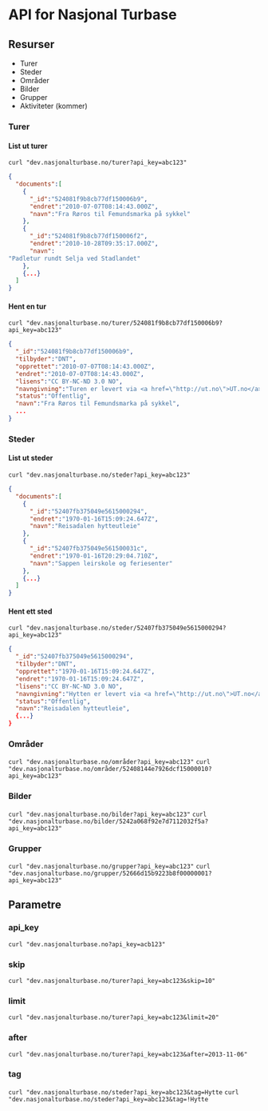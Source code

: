 API for Nasjonal Turbase
========================

## Resurser

* Turer
* Steder
* Områder
* Bilder
* Grupper
* Aktiviteter (kommer)

### Turer

#### List ut turer

`curl "dev.nasjonalturbase.no/turer?api_key=abc123"`

```json
{
  "documents":[
    {
      "_id":"524081f9b8cb77df150006b9",
      "endret":"2010-07-07T08:14:43.000Z",
      "navn":"Fra Røros til Femundsmarka på sykkel"
    },
    {
      "_id":"524081f9b8cb77df150006f2",
      "endret":"2010-10-28T09:35:17.000Z",
      "navn":
"Padletur rundt Selja ved Stadlandet"
    },
    {...}
  ]
}
```

#### Hent en tur

`curl "dev.nasjonalturbase.no/turer/524081f9b8cb77df150006b9?api_key=abc123"`

```json
{
  "_id":"524081f9b8cb77df150006b9",
  "tilbyder":"DNT",
  "opprettet":"2010-07-07T08:14:43.000Z",
  "endret":"2010-07-07T08:14:43.000Z",
  "lisens":"CC BY-NC-ND 3.0 NO",
  "navngivning":"Turen er levert via <a href=\"http://ut.no\">UT.no</a> og lisensiert under <a href=\"http://creativecommons.org/licenses/by-nc-nd/3.0/no\">CC BY-NC-ND 3.0</a>",
  "status":"Offentlig",
  "navn":"Fra Røros til Femundsmarka på sykkel",
  ...
}
```

### Steder

#### List ut steder

`curl "dev.nasjonalturbase.no/steder?api_key=abc123"`

```json
{
  "documents":[
    {
      "_id":"52407fb375049e5615000294",
      "endret":"1970-01-16T15:09:24.647Z",
      "navn":"Reisadalen hytteutleie"
    },
    {
      "_id":"52407fb375049e561500031c",
      "endret":"1970-01-16T20:29:04.710Z",
      "navn":"Sappen leirskole og feriesenter"
    },
    {...}
  ]
}
```

#### Hent ett sted

`curl "dev.nasjonalturbase.no/steder/52407fb375049e5615000294?api_key=abc123"`

```json
{
  "_id":"52407fb375049e5615000294",
  "tilbyder":"DNT",
  "opprettet":"1970-01-16T15:09:24.647Z",
  "endret":"1970-01-16T15:09:24.647Z",
  "lisens":"CC BY-NC-ND 3.0 NO",
  "navngivning":"Hytten er levert via <a href=\"http://ut.no\">UT.no</a> og lisensiert under <a href=\"http://creativecommons.org/licenses/by-nc-nd/3.0/no\">CC BY-NC-ND 3.0</a>",
  "status":"Offentlig",
  "navn":"Reisadalen hytteutleie",
  {...}
}
```

### Områder

`curl "dev.nasjonalturbase.no/områder?api_key=abc123"`
`curl "dev.nasjonalturbase.no/områder/52408144e7926dcf15000010?api_key=abc123"`

### Bilder

`curl "dev.nasjonalturbase.no/bilder?api_key=abc123"`
`curl "dev.nasjonalturbase.no/bilder/5242a068f92e7d7112032f5a?api_key=abc123"`

### Grupper

`curl "dev.nasjonalturbase.no/grupper?api_key=abc123"`
`curl "dev.nasjonalturbase.no/grupper/52666d15b9223b8f00000001?api_key=abc123"`

## Parametre

### api_key

`curl "dev.nasjonalturbase.no?api_key=acb123"`

### skip

`curl "dev.nasjonalturbase.no/turer?api_key=abc123&skip=10"`

### limit

`curl "dev.nasjonalturbase.no/turer?api_key=abc123&limit=20"`

### after

`curl "dev.nasjonalturbase.no/turer?api_key=abc123&after=2013-11-06"`

### tag

`curl "dev.nasjonalturbase.no/steder?api_key=abc123&tag=Hytte`
`curl "dev.nasjonalturbase.no/steder?api_key=abc123&tag=!Hytte`

